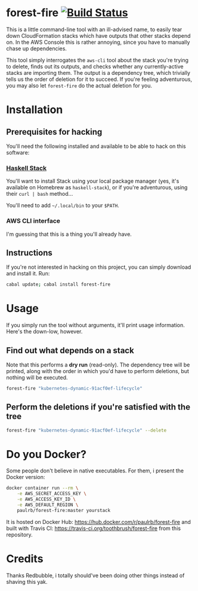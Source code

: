 # forest-fire [![Build Status](https://travis-ci.org/toothbrush/forest-fire.svg?branch=master)](https://travis-ci.org/toothbrush/forest-fire)

This is a little command-line tool with an ill-advised name, to easily
tear down CloudFormation stacks which have outputs that other stacks
depend on.  In the AWS Console this is rather annoying, since you have
to manually chase up dependencies.

This tool simply interrogates the `aws-cli` tool about the stack
you're trying to delete, finds out its outputs, and checks whether any
currently-active stacks are importing them.  The output is a
dependency tree, which trivially tells us the order of deletion for it
to succeed.  If you're feeling adventurous, you may also let
`forest-fire` do the actual deletion for you.

# Installation

## Prerequisites for hacking

You'll need the following installed and available to be able to hack
on this software:

### [Haskell Stack](https://docs.haskellstack.org/en/stable/README/)

You'll want to install Stack using your local package manager (yes,
it's available on Homebrew as `haskell-stack`), or if you're
adventurous, using their `curl | bash` method...

You'll need to add `~/.local/bin` to your `$PATH`.

### AWS CLI interface

I'm guessing that this is a thing you'll already have.

## Instructions

If you're not interested in hacking on this project, you can simply
download and install it.  Run:

```sh
cabal update; cabal install forest-fire
```

# Usage

If you simply run the tool without arguments, it'll print usage
information.  Here's the down-low, however.

## Find out what depends on a stack

Note that this performs a **dry run** (read-only).  The dependency
tree will be printed, along with the order in which you'd have to
perform deletions, but nothing will be executed.

```sh
forest-fire "kubernetes-dynamic-91acf0ef-lifecycle"
```

## Perform the deletions if you're satisfied with the tree

```sh
forest-fire "kubernetes-dynamic-91acf0ef-lifecycle" --delete
```

# Do you Docker?

Some people don't believe in native executables.  For them, i present the Docker version:

```sh
docker container run --rm \
    -e AWS_SECRET_ACCESS_KEY \
    -e AWS_ACCESS_KEY_ID \
    -e AWS_DEFAULT_REGION \
    paulrb/forest-fire:master yourstack
```

It is hosted on Docker Hub: https://hub.docker.com/r/paulrb/forest-fire
and built with Travis CI: https://travis-ci.org/toothbrush/forest-fire
from this repository.

# Credits

Thanks Redbubble, i totally should've been doing other things instead
of shaving this yak.
